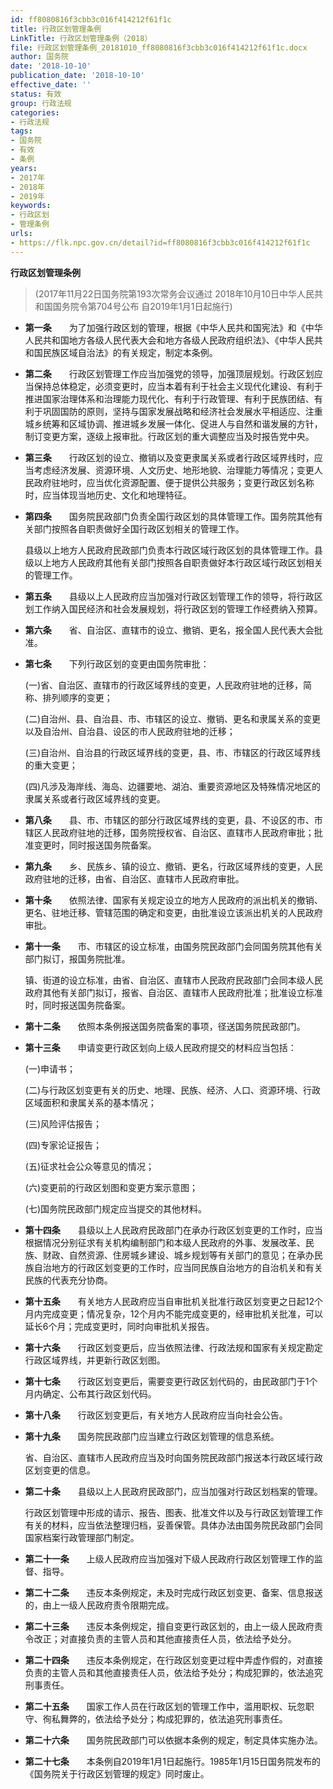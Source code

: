 ```yaml
---
id: ff8080816f3cbb3c016f414212f61f1c
title: 行政区划管理条例
LinkTitle: 行政区划管理条例（2018）
file: 行政区划管理条例_20181010_ff8080816f3cbb3c016f414212f61f1c.docx
author: 国务院
date: '2018-10-10'
publication_date: '2018-10-10'
effective_date: ''
status: 有效
group: 行政法规
categories:
- 行政法规
tags:
- 国务院
- 有效
- 条例
years:
- 2017年
- 2018年
- 2019年
keywords:
- 行政区划
- 管理条例
urls:
- https://flk.npc.gov.cn/detail?id=ff8080816f3cbb3c016f414212f61f1c
---
```


**行政区划管理条例**

> (2017年11月22日国务院第193次常务会议通过 2018年10月10日中华人民共和国国务院令第704号公布 自2019年1月1日起施行)

- **第一条**　　为了加强行政区划的管理，根据《中华人民共和国宪法》和《中华人民共和国地方各级人民代表大会和地方各级人民政府组织法》、《中华人民共和国民族区域自治法》的有关规定，制定本条例。

- **第二条**　　行政区划管理工作应当加强党的领导，加强顶层规划。行政区划应当保持总体稳定，必须变更时，应当本着有利于社会主义现代化建设、有利于推进国家治理体系和治理能力现代化、有利于行政管理、有利于民族团结、有利于巩固国防的原则，坚持与国家发展战略和经济社会发展水平相适应、注重城乡统筹和区域协调、推进城乡发展一体化、促进人与自然和谐发展的方针，制订变更方案，逐级上报审批。行政区划的重大调整应当及时报告党中央。

- **第三条**　　行政区划的设立、撤销以及变更隶属关系或者行政区域界线时，应当考虑经济发展、资源环境、人文历史、地形地貌、治理能力等情况；变更人民政府驻地时，应当优化资源配置、便于提供公共服务；变更行政区划名称时，应当体现当地历史、文化和地理特征。

- **第四条**　　国务院民政部门负责全国行政区划的具体管理工作。国务院其他有关部门按照各自职责做好全国行政区划相关的管理工作。

  县级以上地方人民政府民政部门负责本行政区域行政区划的具体管理工作。县级以上地方人民政府其他有关部门按照各自职责做好本行政区域行政区划相关的管理工作。

- **第五条**　　县级以上人民政府应当加强对行政区划管理工作的领导，将行政区划工作纳入国民经济和社会发展规划，将行政区划的管理工作经费纳入预算。

- **第六条**　　省、自治区、直辖市的设立、撤销、更名，报全国人民代表大会批准。

- **第七条**　　下列行政区划的变更由国务院审批：

  (一)省、自治区、直辖市的行政区域界线的变更，人民政府驻地的迁移，简称、排列顺序的变更；

  (二)自治州、县、自治县、市、市辖区的设立、撤销、更名和隶属关系的变更以及自治州、自治县、设区的市人民政府驻地的迁移；

  (三)自治州、自治县的行政区域界线的变更，县、市、市辖区的行政区域界线的重大变更；

  (四)凡涉及海岸线、海岛、边疆要地、湖泊、重要资源地区及特殊情况地区的隶属关系或者行政区域界线的变更。

- **第八条**　　县、市、市辖区的部分行政区域界线的变更，县、不设区的市、市辖区人民政府驻地的迁移，国务院授权省、自治区、直辖市人民政府审批；批准变更时，同时报送国务院备案。

- **第九条**　　乡、民族乡、镇的设立、撤销、更名，行政区域界线的变更，人民政府驻地的迁移，由省、自治区、直辖市人民政府审批。

- **第十条**　　依照法律、国家有关规定设立的地方人民政府的派出机关的撤销、更名、驻地迁移、管辖范围的确定和变更，由批准设立该派出机关的人民政府审批。

- **第十一条**　　市、市辖区的设立标准，由国务院民政部门会同国务院其他有关部门拟订，报国务院批准。

  镇、街道的设立标准，由省、自治区、直辖市人民政府民政部门会同本级人民政府其他有关部门拟订，报省、自治区、直辖市人民政府批准；批准设立标准时，同时报送国务院备案。

- **第十二条**　　依照本条例报送国务院备案的事项，径送国务院民政部门。

- **第十三条**　　申请变更行政区划向上级人民政府提交的材料应当包括：

  (一)申请书；

  (二)与行政区划变更有关的历史、地理、民族、经济、人口、资源环境、行政区域面积和隶属关系的基本情况；

  (三)风险评估报告；

  (四)专家论证报告；

  (五)征求社会公众等意见的情况；

  (六)变更前的行政区划图和变更方案示意图；

  (七)国务院民政部门规定应当提交的其他材料。

- **第十四条**　　县级以上人民政府民政部门在承办行政区划变更的工作时，应当根据情况分别征求有关机构编制部门和本级人民政府的外事、发展改革、民族、财政、自然资源、住房城乡建设、城乡规划等有关部门的意见；在承办民族自治地方的行政区划变更的工作时，应当同民族自治地方的自治机关和有关民族的代表充分协商。

- **第十五条**　　有关地方人民政府应当自审批机关批准行政区划变更之日起12个月内完成变更；情况复杂，12个月内不能完成变更的，经审批机关批准，可以延长6个月；完成变更时，同时向审批机关报告。

- **第十六条**　　行政区划变更后，应当依照法律、行政法规和国家有关规定勘定行政区域界线，并更新行政区划图。

- **第十七条**　　行政区划变更后，需要变更行政区划代码的，由民政部门于1个月内确定、公布其行政区划代码。

- **第十八条**　　行政区划变更后，有关地方人民政府应当向社会公告。

- **第十九条**　　国务院民政部门应当建立行政区划管理的信息系统。

  省、自治区、直辖市人民政府应当及时向国务院民政部门报送本行政区域行政区划变更的信息。

- **第二十条**　　县级以上人民政府民政部门，应当加强对行政区划档案的管理。

  行政区划管理中形成的请示、报告、图表、批准文件以及与行政区划管理工作有关的材料，应当依法整理归档，妥善保管。具体办法由国务院民政部门会同国家档案行政管理部门制定。

- **第二十一条**　　上级人民政府应当加强对下级人民政府行政区划管理工作的监督、指导。

- **第二十二条**　　违反本条例规定，未及时完成行政区划变更、备案、信息报送的，由上一级人民政府责令限期完成。

- **第二十三条**　　违反本条例规定，擅自变更行政区划的，由上一级人民政府责令改正；对直接负责的主管人员和其他直接责任人员，依法给予处分。

- **第二十四条**　　违反本条例规定，在行政区划变更过程中弄虚作假的，对直接负责的主管人员和其他直接责任人员，依法给予处分；构成犯罪的，依法追究刑事责任。

- **第二十五条**　　国家工作人员在行政区划的管理工作中，滥用职权、玩忽职守、徇私舞弊的，依法给予处分；构成犯罪的，依法追究刑事责任。

- **第二十六条**　　国务院民政部门可以依据本条例的规定，制定具体实施办法。

- **第二十七条**　　本条例自2019年1月1日起施行。1985年1月15日国务院发布的《国务院关于行政区划管理的规定》同时废止。
